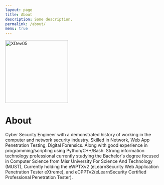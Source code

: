 ```yaml
---
layout: page
title: About
description: Some description.
permalink: /about/
menu: true
---
```


<img class="img-rounded" src="https://i.imgur.com/yvl9UrF.jpeg" alt="XDev05" width="200">

# About

Cyber Security Engineer with a demonstrated history of working in the computer and network security industry. Skilled in Network, Web App Penetration Testing, Digital Forensics. Along with good experience in programming/scripting using Python/C++/Bash. Strong information technology professional currently studying the Bachelor's degree focused in Computer Science from Misr University For Science And Technology (MUST),
Currently holding the eWPTXv2 (eLearnSecurity Web Application Penetration Tester eXtreme), and eCPPTv2(eLearnSecurity Certified Professional Penetration Tester).
